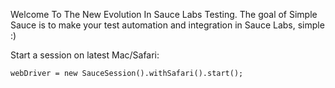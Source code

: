 Welcome To The New Evolution In Sauce Labs Testing.
The goal of Simple Sauce is to make your test automation and integration in Sauce Labs, simple :)

Start a session on latest Mac/Safari:

```webDriver = new SauceSession().withSafari().start();```